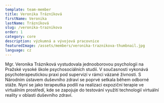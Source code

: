 ```yaml
---
template: team-member
title: Veronika Trázníková
firstName: Veronika
lastName: Trázníková
slug: /veronika-traznikova
order: 1
category: core
description: výzkumná a vývojová pracovnice
featuredImage: /assets/members/veronika-traznikova-thumbnail.jpg
language: cz
---
```


Mgr. Veronika Trázníková vystudovala jednooborovou psychologii na Pražské vysoké škole psychosociálních studií. V současnosti vykonává psychoterapeutickou praxi pod supervizí v rámci vázané živnosti. S Národním ústavem duševního zdraví se poprvé setkala během odborné stáže. Nyní se jako terapeutka podílí na realizaci expoziční terapie ve virtuálním prostředí, kde se zapojuje do testování využití technologií virtuální reality v oblasti duševního zdraví. 
